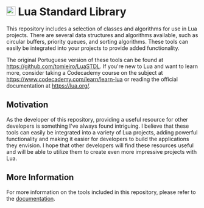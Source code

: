 <h1><img src="https://asset.brandfetch.io/idpR3qNoyU/id_LDWZ-VP.svg" alt="lua_logo" width="24px" /> Lua Standard Library</h1>

This repository includes a selection of classes and algorithms for use in Lua projects. There are several data structures and algorithms available, such as circular buffers, priority queues, and sorting algorithms. These tools can easily be integrated into your projects to provide added functionality.

The original Portuguese version of these tools can be found at https://github.com/tomieiro/LuaSTDL. If you're new to Lua and want to learn more, consider taking a Codecademy course on the subject at https://www.codecademy.com/learn/learn-lua or reading the official documentation at https://lua.org/.

## Motivation

As the developer of this repository, providing a useful resource for other developers is something I've always found intriguing. I believe that these tools can easily be integrated into a variety of Lua projects, adding powerful functionality and making it easier for developers to build the applications they envision. I hope that other developers will find these resources useful and will be able to utilize them to create even more impressive projects with Lua.

## More Information

For more information on the tools included in this repository, please refer to the [documentation](./docs/README.md).
